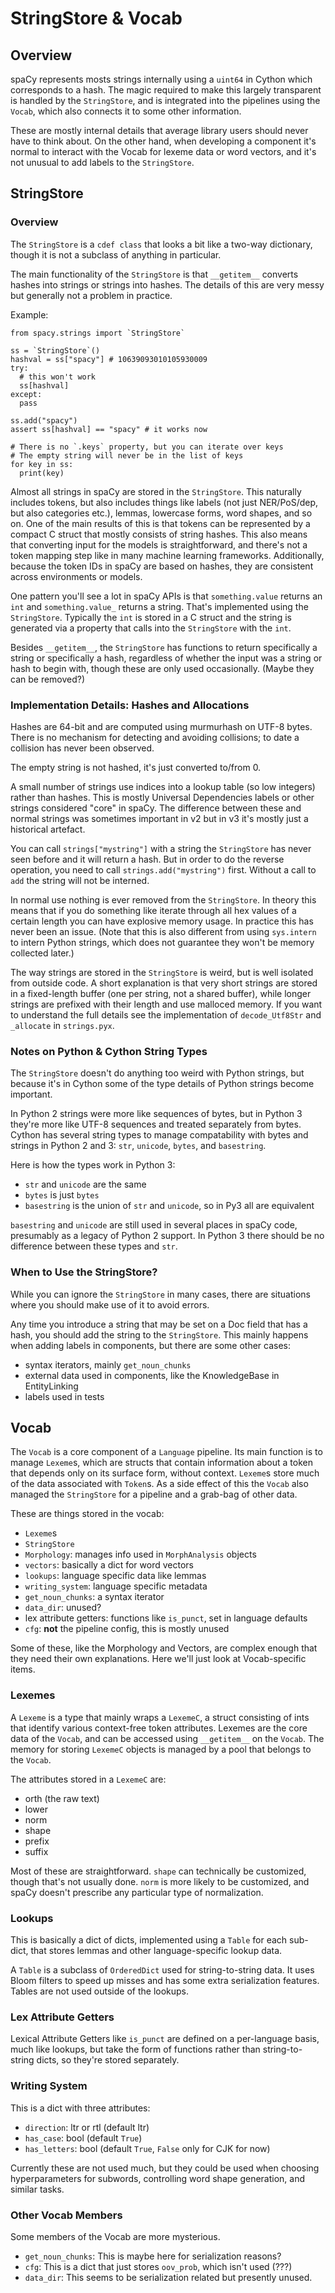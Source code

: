 # StringStore & Vocab

## Overview

spaCy represents mosts strings internally using a `uint64` in Cython which
corresponds to a hash. The magic required to make this largely transparent is
handled by the `StringStore`, and is integrated into the pipelines using the
`Vocab`, which also connects it to some other information. 

These are mostly internal details that average library users should never have
to think about. On the other hand, when developing a component it's normal to
interact with the Vocab for lexeme data or word vectors, and it's not unusual
to add labels to the `StringStore`.

## StringStore

### Overview

The `StringStore` is a `cdef class` that looks a bit like a two-way dictionary,
though it is not a subclass of anything in particular.

The main functionality of the `StringStore` is that `__getitem__` converts
hashes into strings or strings into hashes. The details of this are very messy
but generally not a problem in practice.

Example:

```
from spacy.strings import `StringStore`

ss = `StringStore`()
hashval = ss["spacy"] # 10639093010105930009
try:
  # this won't work
  ss[hashval]
except:
  pass

ss.add("spacy")
assert ss[hashval] == "spacy" # it works now

# There is no `.keys` property, but you can iterate over keys
# The empty string will never be in the list of keys
for key in ss:
  print(key)
```

Almost all strings in spaCy are stored in the `StringStore`. This naturally
includes tokens, but also includes things like labels (not just NER/PoS/dep,
but also categories etc.), lemmas, lowercase forms, word shapes, and so on. One
of the main results of this is that tokens can be represented by a compact C
struct that mostly consists of string hashes. This also means that converting
input for the models is straightforward, and there's not a token mapping step
like in many machine learning frameworks. Additionally, because the token IDs
in spaCy are based on hashes, they are consistent across environments or
models.

One pattern you'll see a lot in spaCy APIs is that `something.value` returns an
`int` and `something.value_` returns a string. That's implemented using the
`StringStore`. Typically the `int` is stored in a C struct and the string is
generated via a property that calls into the `StringStore` with the `int`.

Besides `__getitem__`, the `StringStore` has functions to return specifically a
string or specifically a hash, regardless of whether the input was a string or
hash to begin with, though these are only used occasionally. (Maybe they can be
removed?)

### Implementation Details: Hashes and Allocations

Hashes are 64-bit and are computed using murmurhash on UTF-8 bytes. There is no
mechanism for detecting and avoiding collisions; to date a collision has never
been observed.

The empty string is not hashed, it's just converted to/from 0. 

A small number of strings use indices into a lookup table (so low integers)
rather than hashes. This is mostly Universal Dependencies labels or other
strings considered "core" in spaCy. The difference between these and normal
strings was sometimes important in v2 but in v3 it's mostly just a historical
artefact.

You can call `strings["mystring"]` with a string the `StringStore` has never seen
before and it will return a hash. But in order to do the reverse operation, you
need to call `strings.add("mystring")` first. Without a call to `add` the
string will not be interned.

In normal use nothing is ever removed from the `StringStore`. In theory this
means that if you do something like iterate through all hex values of a certain
length you can have explosive memory usage. In practice this has never been an
issue. (Note that this is also different from using `sys.intern` to intern
Python strings, which does not guarantee they won't be memory collected later.)

The way strings are stored in the `StringStore` is weird, but is well isolated
from outside code. A short explanation is that very short strings are stored
in a fixed-length buffer (one per string, not a shared buffer), while longer
strings are prefixed with their length and use malloced memory. If you want to
understand the full details see the implementation of `decode_Utf8Str` and
`_allocate` in `strings.pyx`.

### Notes on Python & Cython String Types

The `StringStore` doesn't do anything too weird with Python strings, but because
it's in Cython some of the type details of Python strings become important.

In Python 2 strings were more like sequences of bytes, but in Python 3 they're
more like UTF-8 sequences and treated separately from bytes. Cython has several
string types to manage compatability with bytes and strings in Python 2 and 3:
`str`, `unicode`, `bytes`, and `basestring`. 

Here is how the types work in Python 3:

- `str` and `unicode` are the same
- `bytes` is just `bytes`
- `basestring` is the union of `str` and `unicode`, so in Py3 all are equivalent

`basestring` and `unicode` are still used in several places in spaCy code,
presumably as a legacy of Python 2 support. In Python 3 there should be no
difference between these types and `str`.

### When to Use the StringStore?

While you can ignore the `StringStore` in many cases, there are situations where
you should make use of it to avoid errors. 

Any time you introduce a string that may be set on a Doc field that has a hash,
you should add the string to the `StringStore`. This mainly happens when adding
labels in components, but there are some other cases:

- syntax iterators, mainly `get_noun_chunks`
- external data used in components, like the KnowledgeBase in EntityLinking
- labels used in tests

## Vocab

The `Vocab` is a core component of a `Language` pipeline. Its main function is
to manage `Lexeme`s, which are structs that contain information about a token
that depends only on its surface form, without context. `Lexeme`s store much of
the data associated with `Token`s. As a side effect of this the `Vocab` also
managed the `StringStore` for a pipeline and a grab-bag of other data.

These are things stored in the vocab:

- `Lexeme`s
- `StringStore`
- `Morphology`: manages info used in `MorphAnalysis` objects
- `vectors`: basically a dict for word vectors
- `lookups`: language specific data like lemmas
- `writing_system`: language specific metadata
- `get_noun_chunks`: a syntax iterator
- `data_dir`: unused?
- lex attribute getters: functions like `is_punct`, set in language defaults
- `cfg`: **not** the pipeline config, this is mostly unused

Some of these, like the Morphology and Vectors, are complex enough that they
need their own explanations. Here we'll just look at Vocab-specific items.

### Lexemes

A `Lexeme` is a type that mainly wraps a `LexemeC`, a struct consisting of ints
that identify various context-free token attributes. Lexemes are the core data
of the `Vocab`, and can be accessed using `__getitem__` on the `Vocab`. The memory
for storing `LexemeC` objects is managed by a pool that belongs to the `Vocab`.

The attributes stored in a `LexemeC` are:

- orth (the raw text)
- lower
- norm
- shape
- prefix
- suffix

Most of these are straightforward. `shape` can technically be customized,
though that's not usually done. `norm` is more likely to be customized, and
spaCy doesn't prescribe any particular type of normalization.

### Lookups

This is basically a dict of dicts, implemented using a `Table` for each
sub-dict, that stores lemmas and other language-specific lookup data. 

A `Table` is a subclass of `OrderedDict` used for string-to-string data. It uses
Bloom filters to speed up misses and has some extra serialization features.
Tables are not used outside of the lookups.

### Lex Attribute Getters

Lexical Attribute Getters like `is_punct` are defined on a per-language basis,
much like lookups, but take the form of functions rather than string-to-string
dicts, so they're stored separately.

### Writing System

This is a dict with three attributes:

- `direction`: ltr or rtl (default ltr)
- `has_case`: bool (default `True`)
- `has_letters`: bool (default `True`, `False` only for CJK for now)

Currently these are not used much, but they could be used when choosing
hyperparameters for subwords, controlling word shape generation, and similar
tasks.

### Other Vocab Members

Some members of the Vocab are more mysterious. 

- `get_noun_chunks`: This is maybe here for serialization reasons?
- `cfg`: This is a dict that just stores `oov_prob`, which isn't used (???)
- `data_dir`: This seems to be serialization related but presently unused.


